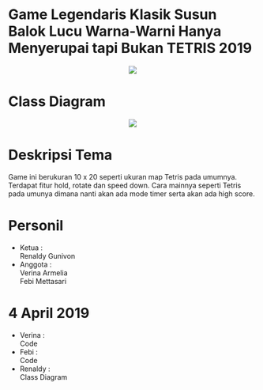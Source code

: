 # Game Legendaris Klasik Susun Balok Lucu Warna-Warni Hanya Menyerupai tapi Bukan TETRIS 2019
<p align="center">
  <img src="https://user-images.githubusercontent.com/49263055/55535094-4f9f1700-56e0-11e9-9587-aca27c0e3c64.png">
</p>

# Class Diagram
<p align="center">
  <img src="https://user-images.githubusercontent.com/49263055/55539107-166ba480-56ea-11e9-8bf8-f7ac00ee32b0.png">
</p>



# Deskripsi Tema
Game ini berukuran 10 x 20 seperti ukuran map Tetris pada umumnya. Terdapat fitur hold, rotate dan speed down.
Cara mainnya seperti Tetris pada umunya dimana nanti akan ada mode timer serta akan ada high score.

# Personil

+ Ketua : <br>
Renaldy Gunivon <br>
+ Anggota : <br>
Verina Armelia <br>
Febi Mettasari <br>

# 4 April 2019

+ Verina :<br>Code<br>
+ Febi :<br>Code<br>
+ Renaldy :<br>Class Diagram<br>
